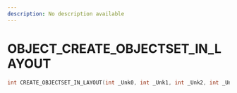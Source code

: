 ```yaml
---
description: No description available 
---
```


# OBJECT\_CREATE_OBJECTSET_IN_LAYOUT

```cpp
int CREATE_OBJECTSET_IN_LAYOUT(int _Unk0, int _Unk1, int _Unk2, int _Unk3);
```